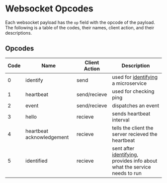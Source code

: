 # Websocket Opcodes

Each websocket payload has the `op` field with the opcode of the payload. The following is a table of the codes, their names, client action, and their descriptions.

## Opcodes

| Code | Name | Client Action | Description |
|---|---|---|---|
| 0 | identify | send | used for [identifying](identify.md) a microservice |
| 1 | heartbeat | send/recieve | used for checking ping |
| 2 | event | send/recieve | dispatches an event |
| 3 | hello | recieve | sends heartbeat interval |
| 4 | heartbeat acknowledgement | recieve | tells the client the server recieved the heartbeat |
| 5 | identified | recieve | sent after [identifying](identify.md), provides info about what the service needs to run |